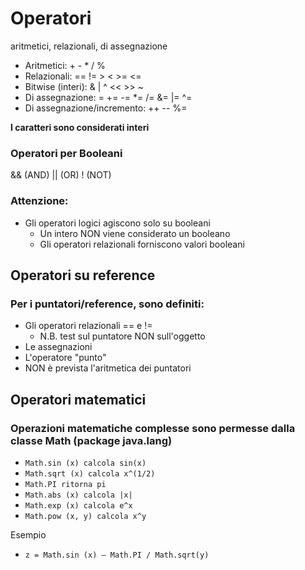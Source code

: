 # Operatori

aritmetici, relazionali, di assegnazione 

* Aritmetici: + - * / %
* Relazionali: == != > < >= <=
* Bitwise (interi): & | ^ << >> ~
* Di assegnazione: = += -= *= /= &= |= ^=
* Di assegnazione/incremento: ++ -- %=

**I caratteri sono considerati interi**

### Operatori per Booleani

&& (AND) 
|| (OR) 
! (NOT)

### Attenzione:

* Gli operatori logici agiscono solo su booleani
  * Un intero NON viene considerato un booleano
  * Gli operatori relazionali forniscono valori booleani

## Operatori su reference

### Per i puntatori/reference, sono definiti:

* Gli operatori relazionali == e !=
  * N.B. test sul puntatore NON sull'oggetto
* Le assegnazioni
* L'operatore "punto"
* NON è prevista l'aritmetica dei puntatori 

## Operatori matematici

### Operazioni matematiche complesse sono permesse dalla classe Math (package java.lang)

* `Math.sin (x) calcola sin(x)`
* `Math.sqrt (x) calcola x^(1/2)`
* `Math.PI ritorna pi`
* `Math.abs (x) calcola |x|`
* `Math.exp (x) calcola e^x`
* `Math.pow (x, y) calcola x^y`

Esempio

* `z = Math.sin (x) – Math.PI / Math.sqrt(y)`


